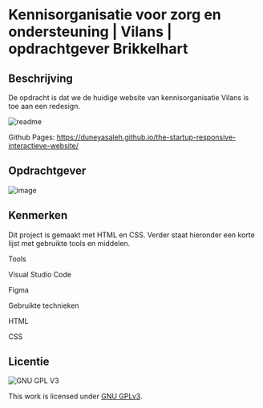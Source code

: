 

# Kennisorganisatie voor zorg en ondersteuning | Vilans | opdrachtgever Brikkelhart

## Beschrijving
De opdracht is dat we de huidige website van kennisorganisatie Vilans is toe aan een redesign.


![readme](https://user-images.githubusercontent.com/54691201/215862409-f8e9f2bd-431a-4abd-9de9-eecd915b29d0.jpg)

<!-- Voeg een mooie poster visual toe 📸 -->
<!-- Voeg een link toe naar Github Pages 🌐-->
Github Pages:  https://duneyasaleh.github.io/the-startup-responsive-interactieve-website/

## Opdrachtgever
![image](https://user-images.githubusercontent.com/54691201/215862878-5a10e604-c1cd-4e6c-8e6e-d4647687daf6.png)



## Kenmerken

Dit project is gemaakt met HTML en CSS. Verder staat hieronder een korte lijst met gebruikte tools en middelen.

Tools

Visual Studio Code

Figma

Gebruikte technieken

 HTML

 CSS


## Licentie

![GNU GPL V3](https://www.gnu.org/graphics/gplv3-127x51.png)

This work is licensed under [GNU GPLv3](./LICENSE).
